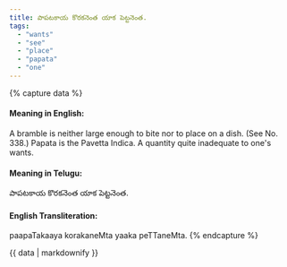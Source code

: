 ```yaml
---
title: పాపటకాయ కొరకనెంత యాక పెట్టనెంత.
tags:
  - "wants"
  - "see"
  - "place"
  - "papata"
  - "one"
---
```


{% capture data %}
#### Meaning in English:
A bramble is neither large enough to bite nor to place on a dish.
(See No. 338.)
Papata is the Pavetta Indica.
A quantity quite inadequate to one's wants.

#### Meaning in Telugu:
పాపటకాయ కొరకనెంత యాక పెట్టనెంత.

#### English Transliteration:
paapaTakaaya korakaneMta yaaka peTTaneMta.
{% endcapture %}

{{ data | markdownify }}

